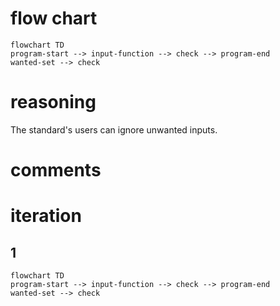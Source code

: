 # flow chart
```mermaid
flowchart TD
program-start --> input-function --> check --> program-end 
wanted-set --> check
```
# reasoning
The standard's users can ignore unwanted inputs.
# comments
# iteration
## 1
```mermaid
flowchart TD
program-start --> input-function --> check --> program-end 
wanted-set --> check
```

